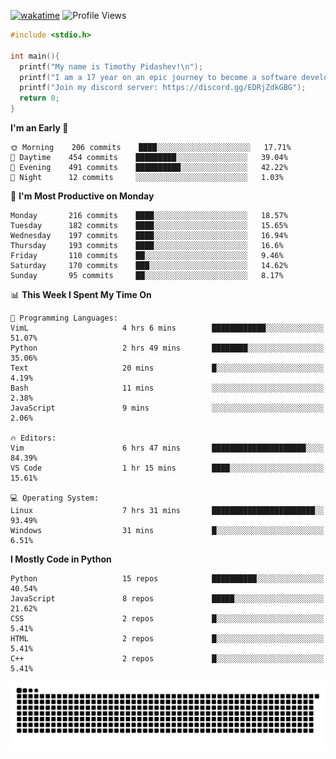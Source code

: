 [![wakatime](https://wakatime.com/badge/user/b920b284-3cde-4cd4-b72e-f7f22d050b16.svg)](https://wakatime.com/@b920b284-3cde-4cd4-b72e-f7f22d050b16)
![Profile Views](http://img.shields.io/badge/Profile%20Views-856-blue)

```c
#include <stdio.h>

int main(){
  printf("My name is Timothy Pidashev!\n"); 
  printf("I am a 17 year on an epic journey to become a software developer!\n");
  printf("Join my discord server: https://discord.gg/EDRjZdkGBG");
  return 0;
}
```

<!--START_SECTION:waka-->
**I'm an Early 🐤** 

```text
🌞 Morning    206 commits    ████░░░░░░░░░░░░░░░░░░░░░   17.71% 
🌆 Daytime    454 commits    █████████░░░░░░░░░░░░░░░░   39.04% 
🌃 Evening    491 commits    ██████████░░░░░░░░░░░░░░░   42.22% 
🌙 Night      12 commits     ░░░░░░░░░░░░░░░░░░░░░░░░░   1.03%

```
📅 **I'm Most Productive on Monday** 

```text
Monday       216 commits    ████░░░░░░░░░░░░░░░░░░░░░   18.57% 
Tuesday      182 commits    ████░░░░░░░░░░░░░░░░░░░░░   15.65% 
Wednesday    197 commits    ████░░░░░░░░░░░░░░░░░░░░░   16.94% 
Thursday     193 commits    ████░░░░░░░░░░░░░░░░░░░░░   16.6% 
Friday       110 commits    ██░░░░░░░░░░░░░░░░░░░░░░░   9.46% 
Saturday     170 commits    ███░░░░░░░░░░░░░░░░░░░░░░   14.62% 
Sunday       95 commits     ██░░░░░░░░░░░░░░░░░░░░░░░   8.17%

```


📊 **This Week I Spent My Time On** 

```text
💬 Programming Languages: 
VimL                     4 hrs 6 mins        ████████████░░░░░░░░░░░░░   51.07% 
Python                   2 hrs 49 mins       ████████░░░░░░░░░░░░░░░░░   35.06% 
Text                     20 mins             █░░░░░░░░░░░░░░░░░░░░░░░░   4.19% 
Bash                     11 mins             ░░░░░░░░░░░░░░░░░░░░░░░░░   2.38% 
JavaScript               9 mins              ░░░░░░░░░░░░░░░░░░░░░░░░░   2.06%

🔥 Editors: 
Vim                      6 hrs 47 mins       █████████████████████░░░░   84.39% 
VS Code                  1 hr 15 mins        ████░░░░░░░░░░░░░░░░░░░░░   15.61%

💻 Operating System: 
Linux                    7 hrs 31 mins       ███████████████████████░░   93.49% 
Windows                  31 mins             █░░░░░░░░░░░░░░░░░░░░░░░░   6.51%

```

**I Mostly Code in Python** 

```text
Python                   15 repos            ██████████░░░░░░░░░░░░░░░   40.54% 
JavaScript               8 repos             █████░░░░░░░░░░░░░░░░░░░░   21.62% 
CSS                      2 repos             █░░░░░░░░░░░░░░░░░░░░░░░░   5.41% 
HTML                     2 repos             █░░░░░░░░░░░░░░░░░░░░░░░░   5.41% 
C++                      2 repos             █░░░░░░░░░░░░░░░░░░░░░░░░   5.41%

```



<!--END_SECTION:waka-->
![Snake animation](https://raw.githubusercontent.com/timmypidashev/timmypidashev/main/commits.svg)
